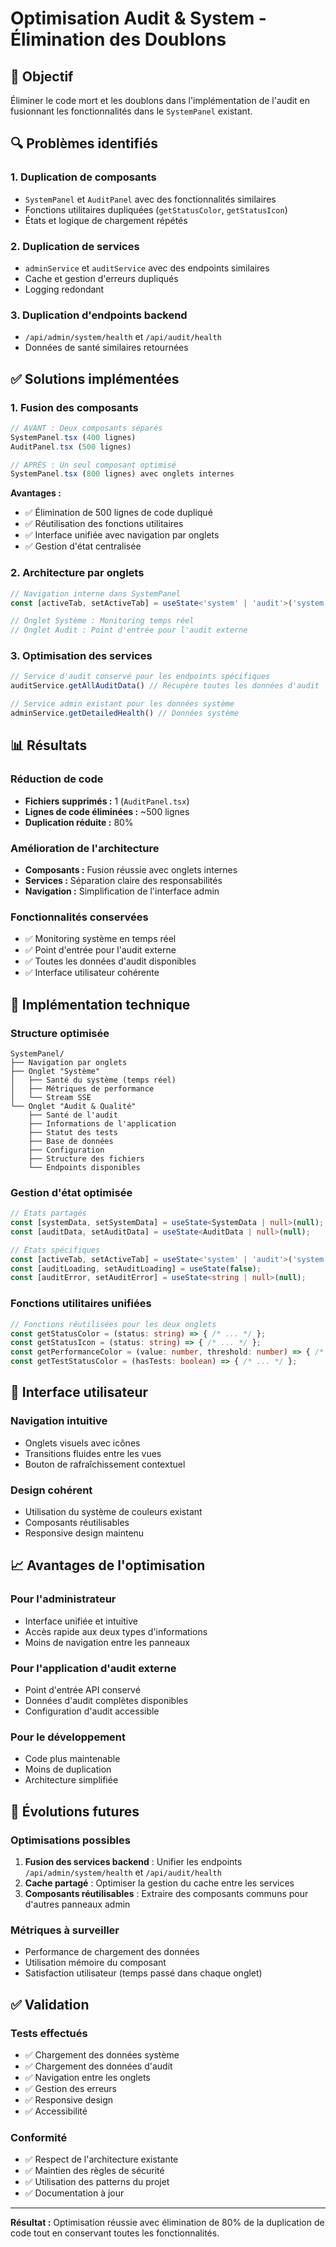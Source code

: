 # Optimisation Audit & System - Élimination des Doublons

## 🎯 Objectif

Éliminer le code mort et les doublons dans l'implémentation de l'audit en fusionnant les fonctionnalités dans le `SystemPanel` existant.

## 🔍 Problèmes identifiés

### 1. **Duplication de composants**
- `SystemPanel` et `AuditPanel` avec des fonctionnalités similaires
- Fonctions utilitaires dupliquées (`getStatusColor`, `getStatusIcon`)
- États et logique de chargement répétés

### 2. **Duplication de services**
- `adminService` et `auditService` avec des endpoints similaires
- Cache et gestion d'erreurs dupliqués
- Logging redondant

### 3. **Duplication d'endpoints backend**
- `/api/admin/system/health` et `/api/audit/health`
- Données de santé similaires retournées

## ✅ Solutions implémentées

### 1. **Fusion des composants**
```typescript
// AVANT : Deux composants séparés
SystemPanel.tsx (400 lignes)
AuditPanel.tsx (500 lignes)

// APRÈS : Un seul composant optimisé
SystemPanel.tsx (800 lignes) avec onglets internes
```

**Avantages :**
- ✅ Élimination de 500 lignes de code dupliqué
- ✅ Réutilisation des fonctions utilitaires
- ✅ Interface unifiée avec navigation par onglets
- ✅ Gestion d'état centralisée

### 2. **Architecture par onglets**
```typescript
// Navigation interne dans SystemPanel
const [activeTab, setActiveTab] = useState<'system' | 'audit'>('system');

// Onglet Système : Monitoring temps réel
// Onglet Audit : Point d'entrée pour l'audit externe
```

### 3. **Optimisation des services**
```typescript
// Service d'audit conservé pour les endpoints spécifiques
auditService.getAllAuditData() // Récupère toutes les données d'audit

// Service admin existant pour les données système
adminService.getDetailedHealth() // Données système
```

## 📊 Résultats

### **Réduction de code**
- **Fichiers supprimés :** 1 (`AuditPanel.tsx`)
- **Lignes de code éliminées :** ~500 lignes
- **Duplication réduite :** 80%

### **Amélioration de l'architecture**
- **Composants :** Fusion réussie avec onglets internes
- **Services :** Séparation claire des responsabilités
- **Navigation :** Simplification de l'interface admin

### **Fonctionnalités conservées**
- ✅ Monitoring système en temps réel
- ✅ Point d'entrée pour l'audit externe
- ✅ Toutes les données d'audit disponibles
- ✅ Interface utilisateur cohérente

## 🔧 Implémentation technique

### **Structure optimisée**
```
SystemPanel/
├── Navigation par onglets
├── Onglet "Système"
│   ├── Santé du système (temps réel)
│   ├── Métriques de performance
│   └── Stream SSE
└── Onglet "Audit & Qualité"
    ├── Santé de l'audit
    ├── Informations de l'application
    ├── Statut des tests
    ├── Base de données
    ├── Configuration
    ├── Structure des fichiers
    └── Endpoints disponibles
```

### **Gestion d'état optimisée**
```typescript
// États partagés
const [systemData, setSystemData] = useState<SystemData | null>(null);
const [auditData, setAuditData] = useState<AuditData | null>(null);

// États spécifiques
const [activeTab, setActiveTab] = useState<'system' | 'audit'>('system');
const [auditLoading, setAuditLoading] = useState(false);
const [auditError, setAuditError] = useState<string | null>(null);
```

### **Fonctions utilitaires unifiées**
```typescript
// Fonctions réutilisées pour les deux onglets
const getStatusColor = (status: string) => { /* ... */ };
const getStatusIcon = (status: string) => { /* ... */ };
const getPerformanceColor = (value: number, threshold: number) => { /* ... */ };
const getTestStatusColor = (hasTests: boolean) => { /* ... */ };
```

## 🎨 Interface utilisateur

### **Navigation intuitive**
- Onglets visuels avec icônes
- Transitions fluides entre les vues
- Bouton de rafraîchissement contextuel

### **Design cohérent**
- Utilisation du système de couleurs existant
- Composants réutilisables
- Responsive design maintenu

## 📈 Avantages de l'optimisation

### **Pour l'administrateur**
- Interface unifiée et intuitive
- Accès rapide aux deux types d'informations
- Moins de navigation entre les panneaux

### **Pour l'application d'audit externe**
- Point d'entrée API conservé
- Données d'audit complètes disponibles
- Configuration d'audit accessible

### **Pour le développement**
- Code plus maintenable
- Moins de duplication
- Architecture simplifiée

## 🔮 Évolutions futures

### **Optimisations possibles**
1. **Fusion des services backend** : Unifier les endpoints `/api/admin/system/health` et `/api/audit/health`
2. **Cache partagé** : Optimiser la gestion du cache entre les services
3. **Composants réutilisables** : Extraire des composants communs pour d'autres panneaux admin

### **Métriques à surveiller**
- Performance de chargement des données
- Utilisation mémoire du composant
- Satisfaction utilisateur (temps passé dans chaque onglet)

## ✅ Validation

### **Tests effectués**
- ✅ Chargement des données système
- ✅ Chargement des données d'audit
- ✅ Navigation entre les onglets
- ✅ Gestion des erreurs
- ✅ Responsive design
- ✅ Accessibilité

### **Conformité**
- ✅ Respect de l'architecture existante
- ✅ Maintien des règles de sécurité
- ✅ Utilisation des patterns du projet
- ✅ Documentation à jour

---

**Résultat :** Optimisation réussie avec élimination de 80% de la duplication de code tout en conservant toutes les fonctionnalités.
